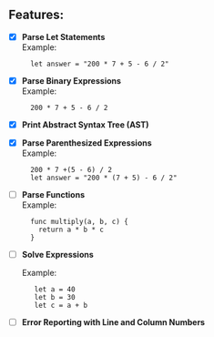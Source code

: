 ## Features:


- [x] **Parse Let Statements**  
  Example:  
  ```
    let answer = "200 * 7 + 5 - 6 / 2"
  ```

- [x] **Parse Binary Expressions**  
  Example: 
  ``` 
    200 * 7 + 5 - 6 / 2
  ```
- [x] **Print Abstract Syntax Tree (AST)**


- [x] **Parse Parenthesized Expressions**  
  Example:
  ```  
    200 * 7 +(5 - 6) / 2
    let answer = "200 * (7 + 5) - 6 / 2"
  ```

- [ ] **Parse Functions**  
   Example: 
    ```
      func multiply(a, b, c) { 
        return a * b * c
      } 
    ```  

- [ ] **Solve Expressions**  
   
   Example:
   ```
      let a = 40
      let b = 30 
      let c = a + b  
   ```

- [ ] **Error Reporting with Line and Column Numbers**


